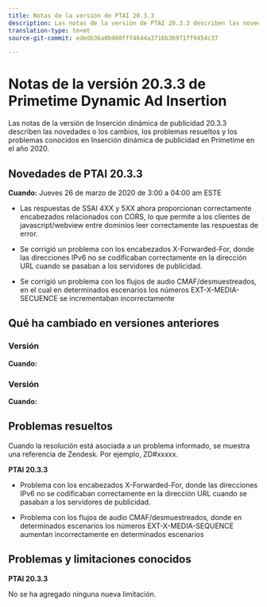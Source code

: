```yaml
---
title: Notas de la versión de PTAI 20.3.3
description: Las notas de la versión de PTAI 20.3.3 describen las novedades o los cambios que se han producido en la inserción de publicidad dinámica de Primetime en el año 2020.
translation-type: tm+mt
source-git-commit: ededb36a0b460fff4644a3716b36971ff9454c37

---
```



# Notas de la versión 20.3.3 de Primetime Dynamic Ad Insertion

Las notas de la versión de Inserción dinámica de publicidad 20.3.3 describen las novedades o los cambios, los problemas resueltos y los problemas conocidos en Inserción dinámica de publicidad en Primetime en el año 2020.

## Novedades de PTAI 20.3.3

**Cuando:** Jueves 26 de marzo de 2020 de 3:00 a 04:00 am ESTE

* Las respuestas de SSAI 4XX y 5XX ahora proporcionan correctamente encabezados relacionados con CORS, lo que permite a los clientes de javascript/webview entre dominios leer correctamente las respuestas de error.

* Se corrigió un problema con los encabezados X-Forwarded-For, donde las direcciones IPv6 no se codificaban correctamente en la dirección URL cuando se pasaban a los servidores de publicidad.

* Se corrigió un problema con los flujos de audio CMAF/desmuestreados, en el cual en determinados escenarios los números EXT-X-MEDIA-SECUENCE se incrementaban incorrectamente

## Qué ha cambiado en versiones anteriores

### Versión

**Cuando:**

### Versión

**Cuando:**

## Problemas resueltos

Cuando la resolución está asociada a un problema informado, se muestra una referencia de Zendesk. Por ejemplo, ZD#xxxxx.

**PTAI 20.3.3**

* Problema con los encabezados X-Forwarded-For, donde las direcciones IPv6 no se codificaban correctamente en la dirección URL cuando se pasaban a los servidores de publicidad.

* Problema con los flujos de audio CMAF/desmuestreados, donde en determinados escenarios los números EXT-X-MEDIA-SEQUENCE aumentan incorrectamente en determinados escenarios

## Problemas y limitaciones conocidos

**PTAI 20.3.3**

No se ha agregado ninguna nueva limitación.
